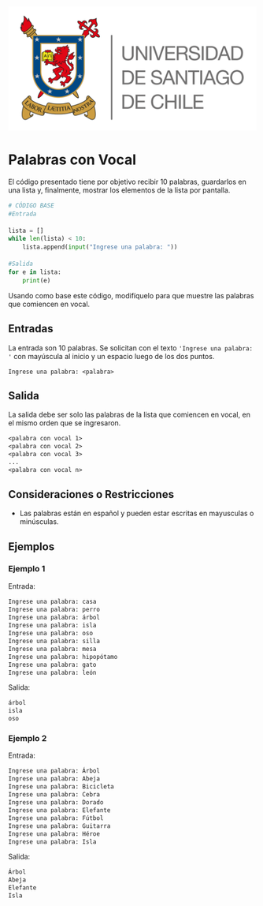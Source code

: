 ![logo](./assets/logo_usach.png)

# Palabras con Vocal

El código presentado tiene por objetivo recibir 10 palabras, guardarlos en una lista y, finalmente,  mostrar los elementos de la lista por pantalla.

```python
# CÓDIGO BASE 
#Entrada

lista = []
while len(lista) < 10:
    lista.append(input("Ingrese una palabra: "))

#Salida
for e in lista:
    print(e)
```

Usando como base este código, modifíquelo para que muestre las palabras que comiencen en vocal.

## Entradas

La entrada son 10 palabras. Se solicitan con el texto `'Ingrese una palabra: '` con mayúscula al inicio y un espacio luego de los dos puntos.
```
Ingrese una palabra: <palabra>
```

## Salida

La salida debe ser solo las palabras de la lista  que comiencen en vocal, en el mismo orden que se ingresaron.
```
<palabra con vocal 1>
<palabra con vocal 2>
<palabra con vocal 3>
...
<palabra con vocal n>
```


## Consideraciones o Restricciones
- Las palabras están en español y pueden estar escritas en mayusculas o minúsculas.

## Ejemplos

### Ejemplo 1
Entrada:
```
Ingrese una palabra: casa
Ingrese una palabra: perro
Ingrese una palabra: árbol
Ingrese una palabra: isla
Ingrese una palabra: oso
Ingrese una palabra: silla
Ingrese una palabra: mesa
Ingrese una palabra: hipopótamo
Ingrese una palabra: gato
Ingrese una palabra: león
```

Salida:
```
árbol
isla
oso

```

### Ejemplo 2
Entrada:
```
Ingrese una palabra: Árbol
Ingrese una palabra: Abeja
Ingrese una palabra: Bicicleta
Ingrese una palabra: Cebra
Ingrese una palabra: Dorado
Ingrese una palabra: Elefante
Ingrese una palabra: Fútbol
Ingrese una palabra: Guitarra
Ingrese una palabra: Héroe
Ingrese una palabra: Isla
```

Salida:
```
Árbol
Abeja
Elefante
Isla
```

